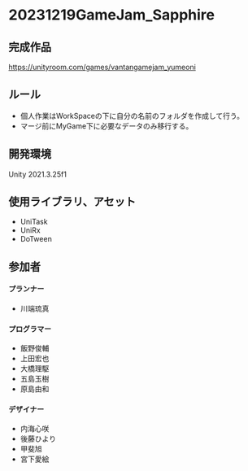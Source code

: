 # 20231219GameJam_Sapphire
## 完成作品 
https://unityroom.com/games/vantangamejam_yumeoni
## ルール

- 個人作業はWorkSpaceの下に自分の名前のフォルダを作成して行う。
- マージ前にMyGame下に必要なデータのみ移行する。
## 開発環境  

Unity 2021.3.25f1

## 使用ライブラリ、アセット

- UniTask
- UniRx
- DoTween

## 参加者  

#### プランナー
- 川端琉真

#### プログラマー
- 飯野俊輔
- 上田宏也
- 大橋理駆
- 五島玉樹
- 原島由和

#### デザイナー
- 内海心咲
- 後藤ひより
- 甲斐旭
- 宮下愛絵
